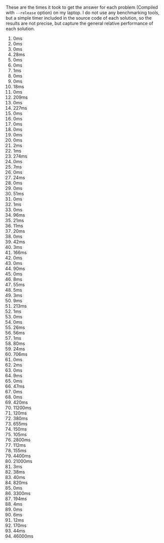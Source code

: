 These are the times it took to get the answer for each problem (Compiled with
`--release` option) on my laptop. I do not use any benchmarking tools, but a
simple timer included in the source code of each solution, so the results are
not precise, but capture the general relative performance of each solution.

1. 0ms
2. 0ms
3. 0ms
4. 28ms
5. 0ms
6. 0ms
7. 1ms
8. 0ms
9. 0ms
10. 18ms
11. 0ms
12. 209ms
13. 0ms
14. 227ms
15. 0ms
16. 0ms
17. 0ms
18. 0ms
19. 0ms
20. 0ms
21. 2ms
22. 1ms
23. 274ms
24. 0ms
25. 7ms
26. 0ms
27. 24ms
28. 0ms
29. 0ms
30. 51ms
31. 0ms
32. 1ms
33. 0ms
34. 96ms
35. 21ms
36. 11ms
37. 20ms
38. 0ms
39. 42ms
40. 3ms
41. 166ms
42. 0ms
43. 0ms
44. 90ms
45. 0ms
46. 8ms
47. 55ms
48. 5ms
49. 3ms
50. 9ms
51. 213ms
52. 1ms
53. 0ms
54. 0ms
55. 26ms
56. 56ms
57. 1ms
58. 80ms
59. 24ms
60. 706ms
61. 0ms
62. 2ms
63. 0ms
64. 9ms
65. 0ms
66. 47ms
67. 0ms
68. 0ms
69. 420ms
70. 11200ms
71. 120ms
72. 380ms
73. 655ms
74. 150ms
75. 105ms
76. 2800ms
77. 112ms
78. 155ms
79. 4400ms
80. 21000ms
81. 3ms
82. 38ms
83. 40ms
84. 820ms
85. 0ms
86. 3300ms
87. 194ms
88. 4ms
89. 0ms
90. 6ms
91. 12ms
92. 170ms
93. 44ms
94. 46000ms
